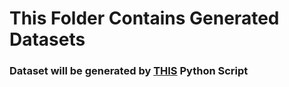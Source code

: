 # This Folder Contains Generated Datasets

### Dataset will be generated by [THIS](../Code/GenerateData.py) Python Script